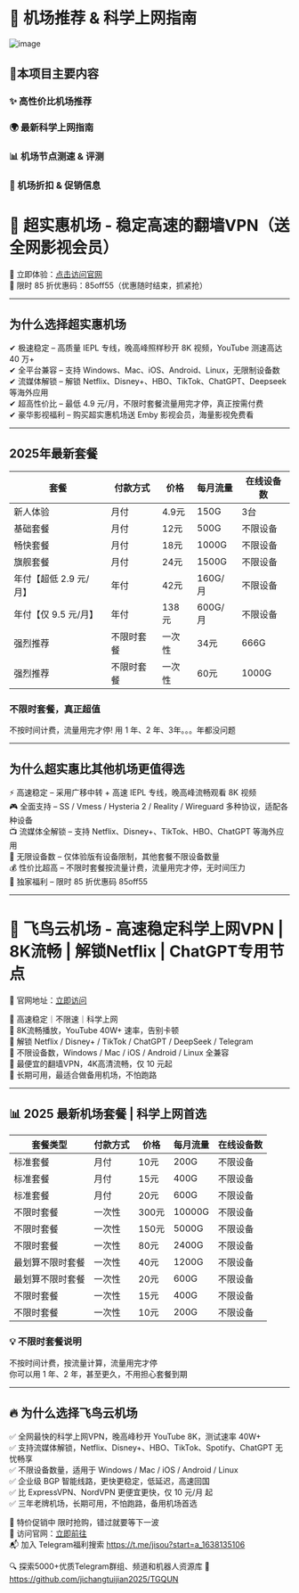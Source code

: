 # 🚀 机场推荐 &amp; 科学上网指南   
![image](https://github.com/user-attachments/assets/48861ad2-8511-479a-bcc1-882d1f6c948a)

## 📌本项目主要内容  
### ✨ 高性价比机场推荐   
### 🌍 最新科学上网指南  
### 📊 机场节点测速 &amp; 评测  
### 📢 机场折扣 &amp; 促销信息   
# 🚀 超实惠机场 - 稳定高速的翻墙VPN（送全网影视会员）

📢 立即体验：[点击访问官网](https://cutt.ly/weSsgJH9)  
🎁 限时 85 折优惠码：85off55（优惠随时结束，抓紧抢）  

---

## 为什么选择超实惠机场  

✔ 极速稳定 – 高质量 IEPL 专线，晚高峰照样秒开 8K 视频，YouTube 测速高达 40 万+  
✔ 全平台兼容 – 支持 Windows、Mac、iOS、Android、Linux，无限制设备数  
✔ 流媒体解锁 – 解锁 Netflix、Disney+、HBO、TikTok、ChatGPT、Deepseek 等海外应用  
✔ 超高性价比 – 最低 4.9 元/月，不限时套餐流量用完才停，真正按需付费  
✔ 豪华影视福利 – 购买超实惠机场送 Emby 影视会员，海量影视免费看  

---

## 2025年最新套餐  

| 套餐 | 付款方式 | 价格 | 每月流量 | 在线设备数 |
|------|------|------|------|------|
| 新人体验 | 月付 | 4.9元 | 150G | 3台 |
| 基础套餐 | 月付 | 12元 | 500G | 不限设备 |
| 畅快套餐 | 月付 | 18元 | 1000G | 不限设备 |
| 旗舰套餐 | 月付 | 24元 | 1500G | 不限设备 |
| 年付【超低 2.9 元/月】 | 年付 | 42元 | 160G/月 | 不限设备 |
| 年付【仅 9.5 元/月】 | 年付 | 138元 | 600G/月 | 不限设备 |
| 强烈推荐 | 不限时套餐 | 一次性 | 34元 | 666G | 不限设备 |
| 强烈推荐 | 不限时套餐 | 一次性 | 60元 | 1000G | 不限设备 |

### 不限时套餐，真正超值  
不按时间计费，流量用完才停! 用 1 年、2 年、3年。。。年都没问题  

---

## 为什么超实惠比其他机场更值得选  

⚡ 高速稳定 – 采用广移中转 + 高速 IEPL 专线，晚高峰流畅观看 8K 视频  
🎮 全面支持 – SS / Vmess / Hysteria 2 / Reality / Wireguard 多种协议，适配各种设备  
📺 流媒体全解锁 – 支持 Netflix、Disney+、TikTok、HBO、ChatGPT 等海外应用  
📡 无限设备数 – 仅体验版有设备限制，其他套餐不限设备数量  
💰 性价比超高 – 不限时套餐按流量计费，流量用完才停，无时间压力  
🎁 独家福利 – 限时 85 折优惠码 85off55  

---

# 🚀 飞鸟云机场 - 高速稳定科学上网VPN | 8K流畅 | 解锁Netflix | ChatGPT专用节点  

📌 官网地址：[立即访问](https://cutt.ly/ReXWZJgv)  

🔹 高速稳定｜不限速｜科学上网  
🔹 8K流畅播放，YouTube 40W+ 速率，告别卡顿  
🔹 解锁 Netflix / Disney+ / TikTok / ChatGPT / DeepSeek / Telegram  
🔹 不限设备数，Windows / Mac / iOS / Android / Linux 全兼容  
🔹 最便宜的翻墙VPN，4K高清流畅，仅 10 元起  
🔹 长期可用，最适合做备用机场，不怕跑路  

---

## 📊 2025 最新机场套餐 | 科学上网首选  

| 套餐类型 | 付款方式 | 价格 | 每月流量 | 在线设备数 |
|------|------|------|------|------|
| 标准套餐 | 月付 | 10元 | 200G | 不限设备 |
| 标准套餐 | 月付 | 15元 | 400G | 不限设备 |
| 标准套餐 | 月付 | 20元 | 600G | 不限设备 |
| 不限时套餐 | 一次性 | 300元 | 10000G | 不限设备 |
| 不限时套餐 | 一次性 | 150元 | 5000G | 不限设备 |
| 不限时套餐 | 一次性 | 80元 | 2400G | 不限设备 |
| 最划算不限时套餐 | 一次性 | 40元 | 1200G | 不限设备 |
| 最划算不限时套餐 | 一次性 | 20元 | 600G | 不限设备 |
| 不限时套餐 | 一次性 | 15元 | 400G | 不限设备 |
| 不限时套餐 | 一次性 | 10元 | 200G | 不限设备 |

### 💡 不限时套餐说明  
不按时间计费，按流量计算，流量用完才停  
你可以用 1 年、2 年，甚至更久，不用担心套餐到期  

---

## 🔥 为什么选择飞鸟云机场  

✅ 全网最快的科学上网VPN，晚高峰秒开 YouTube 8K，测试速率 40W+  
✅ 支持流媒体解锁，Netflix、Disney+、HBO、TikTok、Spotify、ChatGPT 无忧畅享  
✅ 不限设备数量，适用于 Windows / Mac / iOS / Android / Linux  
✅ 企业级 BGP 智能线路，更快更稳定，低延迟，高速回国  
✅ 比 ExpressVPN、NordVPN 更便宜更快，仅 10 元/月 起  
✅ 三年老牌机场，长期可用，不怕跑路，备用机场首选  

🚀 特价促销中 限时抢购，错过就要等下一波  
📌 访问官网：[立即前往](https://cutt.ly/ReXWZJgv)  
📬 加入 Telegram福利搜索 https://t.me/jisou?start=a_1638135106

🔍 探索5000+优质Telegram群组、频道和机器人资源库 🚀 https://github.com/jichangtuijian2025/TGQUN
